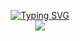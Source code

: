  <p align="center">
<a href="https://github.com/dkh707">
  <img src="https://readme-typing-svg.demolab.com?font=Lucida+Console&weight=100&size=16&duration=2000&pause=100&color=FF0000&multiline=true&random=false&width=500&height=80&lines=Derek+Hopkins;Web+Developer+%5B%5C%5D+Researcher+%5B%5C%5D+Software+Engineer;Forever+Curious" alt="Typing SVG" />
</a>
   <br/>
<a href="https://github.com/dkh707">
    <img src="https://github-stats-alpha.vercel.app/api?username=dkh707&cc=000000&tc=FF0000&ic=808080&bc=8b0000">
</a>

 </p>

<!--
**DKH707/DKH707** is a ✨ _special_ ✨ repository because its `README.md` (this file) appears on your GitHub profile.

Here are some ideas to get you started:

- 🔭 I’m currently working on ...
- 👯 I’m looking to collaborate on ...
- 🤔 I’m looking for help with ...
- 💬 Ask me about ...
- 📫 How to reach me: ...
- 😄 Pronouns: ...
- ⚡ Fun fact: ...
-->
